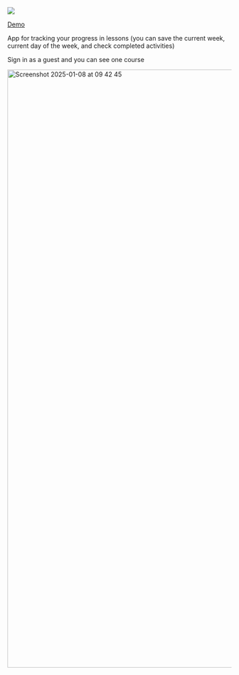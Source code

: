 <a href="https://codeclimate.com/github/evgeniya-osmakova/courseTracking/maintainability"><img src="https://api.codeclimate.com/v1/badges/4b47d30f25e48c4e4931/maintainability" /></a>

<a href="https://course-tracking.vercel.app"/>Demo</a>

App for tracking your progress in lessons (you can save the current week, current day of the week, and check completed activities)


Sign in as a guest and you can see one course

<img width="1341" alt="Screenshot 2025-01-08 at 09 42 45" src="https://github.com/user-attachments/assets/72c53223-d1de-4b52-9e59-c8d311aff078" />
